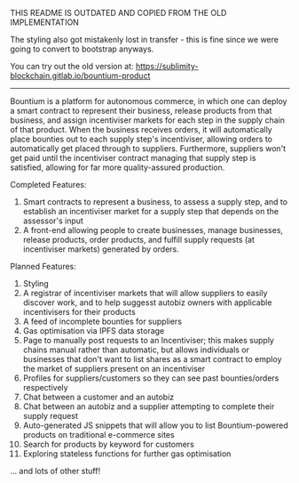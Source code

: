 THIS README IS OUTDATED AND COPIED FROM THE OLD IMPLEMENTATION

The styling also got mistakenly lost in transfer - this is fine since we were going to convert to bootstrap anyways.

You can try out the old version at: https://sublimity-blockchain.gitlab.io/bountium-product

--------------------------------------------------------------------------------

Bountium is a platform for autonomous commerce, in which one can deploy a smart contract to represent their business, release products from that business, and assign incentiviser markets for each step in the supply chain of that product. When the business receives orders, it will automatically place bounties out to each supply step's incentiviser, allowing orders to automatically get placed through to suppliers. Furthermore, suppliers won't get paid until the incentiviser contract managing that supply step is satisfied, allowing for far more quality-assured production.

Completed Features:
1. Smart contracts to represent a business, to assess a supply step, and to establish an incentiviser market for a supply step that depends on the assessor's input
2. A front-end allowing people to create businesses, manage businesses, release products, order products, and fulfill supply requests (at incentiviser markets) generated by orders.

Planned Features:
1. Styling
2. A registrar of incentiviser markets that will allow suppliers to easily discover work, and to help suggesst autobiz owners with applicable incentivisers for their products
3. A feed of incomplete bounties for suppliers
4. Gas optimisation via IPFS data storage
5. Page to manually post requests to an Incentiviser; this makes supply chains manual rather than automatic, but allows individuals or businesses that don't want to list shares as a smart contract to employ the market of suppliers present on an incentiviser
6. Profiles for suppliers/customers so they can see past bounties/orders respectively
7. Chat between a customer and an autobiz
8. Chat between an autobiz and a supplier attempting to complete their supply request
9. Auto-generated JS snippets that will allow you to list Bountium-powered products on traditional e-commerce sites
10. Search for products by keyword for customers
11. Exploring stateless functions for further gas optimisation

... and lots of other stuff!
